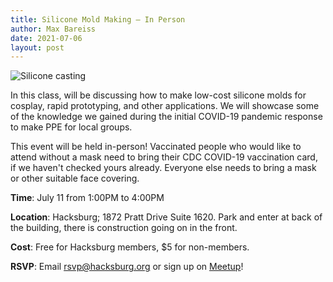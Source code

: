 ```yaml
---
title: Silicone Mold Making — In Person
author: Max Bareiss
date: 2021-07-06
layout: post
---
```


![Silicone casting](//hacksburg.org/images/silicone.jpg)

In this class, will be discussing how to make low-cost silicone molds for cosplay, rapid prototyping, and other applications. We will showcase some of the knowledge we gained during the initial COVID-19 pandemic response to make PPE for local groups. 

This event will be held in-person! Vaccinated people who would like to attend without a mask need to bring their CDC COVID-19 vaccination card, if we haven't checked yours already. Everyone else needs to bring a mask or other suitable face covering.

**Time**: July 11 from 1:00PM to 4:00PM

**Location**: Hacksburg; 1872 Pratt Drive Suite 1620. Park and enter at back of the building, there is construction going on in the front.

**Cost**: Free for Hacksburg members, $5 for non-members.

**RSVP**: Email [rsvp@hacksburg.org](mailto:rsvp@hacksburg.org) or sign up on [Meetup](https://www.meetup.com/HacksburgVA/events/277722073/)!
